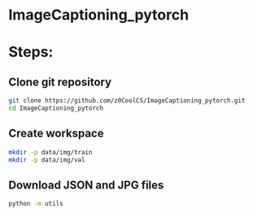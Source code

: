 # ImageCaptioning_pytorch


# Steps:
## Clone git repository
```sh
git clone https://github.com/z0CoolCS/ImageCaptioning_pytorch.git
cd ImageCaptioning_pytorch
```

## Create workspace
```sh
mkdir -p data/img/train
mkdir -p data/img/val
```

## Download JSON and JPG files
```sh
python -m utils
```

